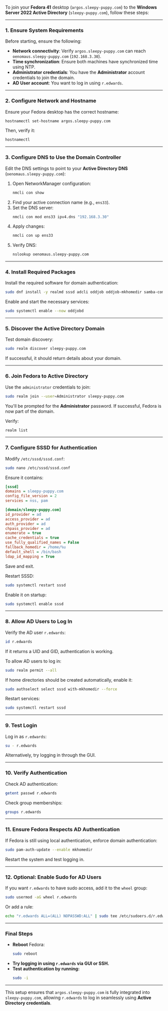 To join your **Fedora 41** desktop (`argos.sleepy-puppy.com`) to the **Windows Server 2022 Active Directory** (`sleepy-puppy.com`), follow these steps:

---

### **1. Ensure System Requirements**
Before starting, ensure the following:
- **Network connectivity**: Verify `argos.sleepy-puppy.com` can reach `oenomaus.sleepy-puppy.com` (`192.168.3.30`).
- **Time synchronization**: Ensure both machines have synchronized time using NTP.
- **Administrator credentials**: You have the **Administrator** account credentials to join the domain.
- **AD User account**: You want to log in using `r.edwards`.

---

### **2. Configure Network and Hostname**
Ensure your Fedora desktop has the correct hostname:
```bash
hostnamectl set-hostname argos.sleepy-puppy.com
```
Then, verify it:
```bash
hostnamectl
```

---

### **3. Configure DNS to Use the Domain Controller**
Edit the DNS settings to point to your **Active Directory DNS** (`oenomaus.sleepy-puppy.com`):

1. Open NetworkManager configuration:
   ```bash
   nmcli con show
   ```
2. Find your active connection name (e.g., `ens33`).
3. Set the DNS server:
   ```bash
   nmcli con mod ens33 ipv4.dns "192.168.3.30"
   ```
4. Apply changes:
   ```bash
   nmcli con up ens33
   ```
5. Verify DNS:
   ```bash
   nslookup oenomaus.sleepy-puppy.com
   ```

---

### **4. Install Required Packages**
Install the required software for domain authentication:
```bash
sudo dnf install -y realmd sssd adcli oddjob oddjob-mkhomedir samba-common-tools krb5-workstation authselect
```

Enable and start the necessary services:
```bash
sudo systemctl enable --now oddjobd
```

---

### **5. Discover the Active Directory Domain**
Test domain discovery:
```bash
sudo realm discover sleepy-puppy.com
```
If successful, it should return details about your domain.

---

### **6. Join Fedora to Active Directory**
Use the `administrator` credentials to join:
```bash
sudo realm join --user=Administrator sleepy-puppy.com
```
You'll be prompted for the **Administrator** password. If successful, Fedora is now part of the domain.

Verify:
```bash
realm list
```

---

### **7. Configure SSSD for Authentication**
Modify `/etc/sssd/sssd.conf`:
```bash
sudo nano /etc/sssd/sssd.conf
```
Ensure it contains:
```ini
[sssd]
domains = sleepy-puppy.com
config_file_version = 2
services = nss, pam

[domain/sleepy-puppy.com]
id_provider = ad
access_provider = ad
auth_provider = ad
chpass_provider = ad
enumerate = true
cache_credentials = true
use_fully_qualified_names = False
fallback_homedir = /home/%u
default_shell = /bin/bash
ldap_id_mapping = True
```
Save and exit.

Restart SSSD:
```bash
sudo systemctl restart sssd
```
Enable it on startup:
```bash
sudo systemctl enable sssd
```

---

### **8. Allow AD Users to Log In**
Verify the AD user `r.edwards`:
```bash
id r.edwards
```
If it returns a UID and GID, authentication is working.

To allow AD users to log in:
```bash
sudo realm permit --all
```

If home directories should be created automatically, enable it:
```bash
sudo authselect select sssd with-mkhomedir --force
```

Restart services:
```bash
sudo systemctl restart sssd
```

---

### **9. Test Login**
Log in as `r.edwards`:
```bash
su - r.edwards
```
Alternatively, try logging in through the GUI.

---

### **10. Verify Authentication**
Check AD authentication:
```bash
getent passwd r.edwards
```
Check group memberships:
```bash
groups r.edwards
```

---

### **11. Ensure Fedora Respects AD Authentication**
If Fedora is still using local authentication, enforce domain authentication:
```bash
sudo pam-auth-update --enable mkhomedir
```
Restart the system and test logging in.

---

### **12. Optional: Enable Sudo for AD Users**
If you want `r.edwards` to have sudo access, add it to the `wheel` group:
```bash
sudo usermod -aG wheel r.edwards
```
Or add a rule:
```bash
echo "r.edwards ALL=(ALL) NOPASSWD:ALL" | sudo tee /etc/sudoers.d/r.edwards
```

---

### **Final Steps**
- **Reboot** Fedora:  
  ```bash
  sudo reboot
  ```
- **Try logging in using `r.edwards` via GUI or SSH.**
- **Test authentication by running:**  
  ```bash
  sudo -i
  ```

---

This setup ensures that `argos.sleepy-puppy.com` is fully integrated into `sleepy-puppy.com`, allowing `r.edwards` to log in seamlessly using **Active Directory credentials**.
